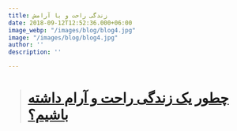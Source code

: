 ```yaml
---
title: زندگی راحت و با آرامش
date: 2018-09-12T12:52:36.000+06:00
image_webp: "/images/blog/blog4.jpg"
image: "/images/blog/blog4.jpg"
author: ''
description: ''

---
```

> # [**چطور یک زندگی راحت و آرام داشته باشیم؟**](https://sabketo.com/%D8%B2%D9%86%D8%AF%DA%AF%DB%8C-%D8%B1%D8%A7%D8%AD%D8%AA/)